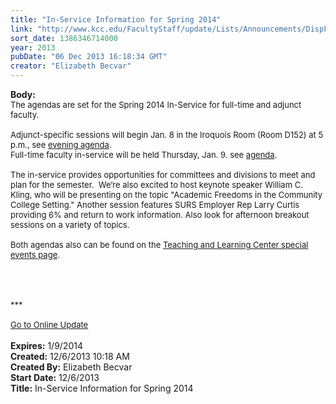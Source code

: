 ```yaml
---
title: "In-Service Information for Spring 2014"
link: "http://www.kcc.edu/FacultyStaff/update/Lists/Announcements/DispForm.aspx?ID=1355"
sort_date: 1386346714000
year: 2013
pubDate: "06 Dec 2013 16:18:34 GMT"
creator: "Elizabeth Becvar"
---
```


<div><b>Body:</b> <div class="ExternalClassF106810E89E64FF3AB8897D442D324F8">
<div><font size="2">The agendas are set for the Spring 2014 In-Service for full-time and adjunct faculty.<br /> <br />Adjunct-specific sessions will begin Jan. 8 in the Iroquois Room (Room D152) at 5 p.m., see <a href="/FacultyStaff/departments/ktlc/Documents/adjunct%20inservice%20agenda%20sp14.pdf">evening agenda</a>.</font></div>
<div><font size="2">Full-time faculty in-service will be held Thursday, Jan. 9. see <a href="/FacultyStaff/departments/ktlc/Documents/inservice%20agenda%20sp14.pdf">agenda</a>.</font></div><font size="2">
<div><br />The in-service provides opportunities for committees and divisions to meet and plan for the semester.  We’re also excited to host keynote speaker William C. Kling, who will be presenting on the topic &quot;Academic Freedoms in the Community College Setting.&quot; Another session features SURS Employer Rep Larry Curtis providing 6% and return to work information. Also look for afternoon breakout sessions on a variety of topics. <br /> <br />Both agendas also can be found on the <a href="/FacultyStaff/departments/ktlc/Pages/tlc-calendar.aspx">Teaching and Learning Center special events page</a>.</div>
<div> </div>
<div> </div>
<div> </div>
<div> </div>
<div>***</div>
<div> </div>
<div><a href="/FacultyStaff/update/Pages/dailyupdate.aspx">Go to Online Update</a></div>
<div></font> </div></div></div>
<div><b>Expires:</b> 1/9/2014</div>
<div><b>Created:</b> 12/6/2013 10:18 AM</div>
<div><b>Created By:</b> Elizabeth Becvar</div>
<div><b>Start Date:</b> 12/6/2013</div>
<div><b>Title:</b> In-Service Information for Spring 2014</div>
